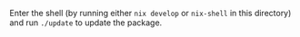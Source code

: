 Enter the shell (by running either `nix develop` or `nix-shell` in this
directory) and run `./update` to update the package.
